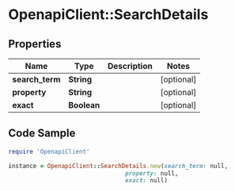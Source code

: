 # OpenapiClient::SearchDetails

## Properties

Name | Type | Description | Notes
------------ | ------------- | ------------- | -------------
**search_term** | **String** |  | [optional] 
**property** | **String** |  | [optional] 
**exact** | **Boolean** |  | [optional] 

## Code Sample

```ruby
require 'OpenapiClient'

instance = OpenapiClient::SearchDetails.new(search_term: null,
                                 property: null,
                                 exact: null)
```


